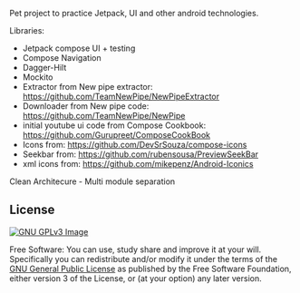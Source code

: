 
Pet project to practice Jetpack, UI and other android technologies.

Libraries:
- Jetpack compose UI + testing
- Compose Navigation
- Dagger-Hilt
- Mockito
- Extractor from New pipe extractor: https://github.com/TeamNewPipe/NewPipeExtractor
- Downloader from New pipe code: https://github.com/TeamNewPipe/NewPipe
- initial youtube ui code from Compose Cookbook: https://github.com/Gurupreet/ComposeCookBook
- Icons from: https://github.com/DevSrSouza/compose-icons
- Seekbar from: https://github.com/rubensousa/PreviewSeekBar
- xml icons from: https://github.com/mikepenz/Android-Iconics

Clean Architecure - Multi module separation

## License
[![GNU GPLv3 Image](https://www.gnu.org/graphics/gplv3-127x51.png)](https://www.gnu.org/licenses/gpl-3.0.en.html)  

Free Software: You can use, study share and improve it at your
will. Specifically you can redistribute and/or modify it under the terms of the
[GNU General Public License](https://www.gnu.org/licenses/gpl.html) as
published by the Free Software Foundation, either version 3 of the License, or
(at your option) any later version.  
